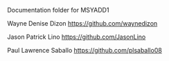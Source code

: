 Documentation folder for MSYADD1


Wayne Denise Dizon https://github.com/waynedizon

Jason Patrick Lino https://github.com/JasonLino

Paul Lawrence Saballo https://github.com/plsaballo08
